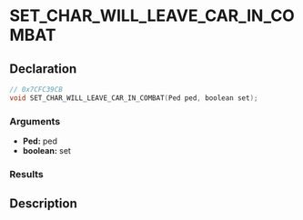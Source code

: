# SET_CHAR_WILL_LEAVE_CAR_IN_COMBAT

## Declaration
```cpp
// 0x7CFC39CB
void SET_CHAR_WILL_LEAVE_CAR_IN_COMBAT(Ped ped, boolean set);
```

### Arguments
- **Ped:** ped
- **boolean:** set

### Results

## Description
